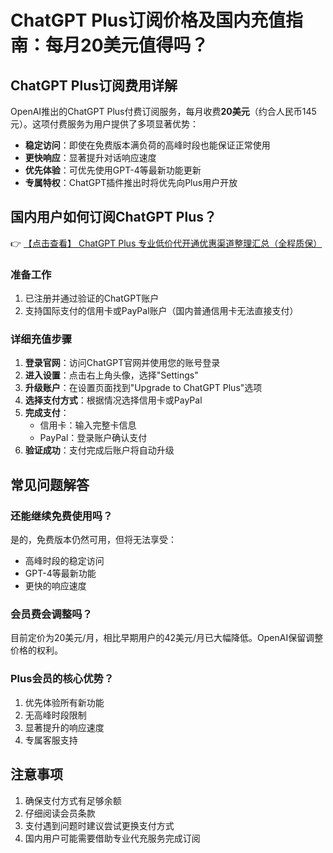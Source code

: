 # ChatGPT Plus订阅价格及国内充值指南：每月20美元值得吗？

## ChatGPT Plus订阅费用详解

OpenAI推出的ChatGPT Plus付费订阅服务，每月收费**20美元**（约合人民币145元）。这项付费服务为用户提供了多项显著优势：

- **稳定访问**：即使在免费版本满负荷的高峰时段也能保证正常使用
- **更快响应**：显著提升对话响应速度
- **优先体验**：可优先使用GPT-4等最新功能更新
- **专属特权**：ChatGPT插件推出时将优先向Plus用户开放

## 国内用户如何订阅ChatGPT Plus？

👉 [【点击查看】 ChatGPT Plus 专业低价代开通优惠渠道整理汇总（全程质保）](https://bit.ly/DaiKai)

### 准备工作
1. 已注册并通过验证的ChatGPT账户
2. 支持国际支付的信用卡或PayPal账户（国内普通信用卡无法直接支付）

### 详细充值步骤
1. **登录官网**：访问ChatGPT官网并使用您的账号登录
2. **进入设置**：点击右上角头像，选择"Settings"
3. **升级账户**：在设置页面找到"Upgrade to ChatGPT Plus"选项
4. **选择支付方式**：根据情况选择信用卡或PayPal
5. **完成支付**：
   - 信用卡：输入完整卡信息
   - PayPal：登录账户确认支付
6. **验证成功**：支付完成后账户将自动升级

## 常见问题解答

### 还能继续免费使用吗？
是的，免费版本仍然可用，但将无法享受：
- 高峰时段的稳定访问
- GPT-4等最新功能
- 更快的响应速度

### 会员费会调整吗？
目前定价为20美元/月，相比早期用户的42美元/月已大幅降低。OpenAI保留调整价格的权利。

### Plus会员的核心优势？
1. 优先体验所有新功能
2. 无高峰时段限制
3. 显著提升的响应速度
4. 专属客服支持

## 注意事项
1. 确保支付方式有足够余额
2. 仔细阅读会员条款
3. 支付遇到问题时建议尝试更换支付方式
4. 国内用户可能需要借助专业代充服务完成订阅